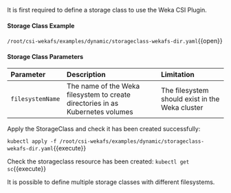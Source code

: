It is first required to define a storage class to use the Weka CSI Plugin.

#### Storage Class Example

`/root/csi-wekafs/examples/dynamic/storageclass-wekafs-dir.yaml`{{open}}

#### **Storage Class Parameters**

| **Parameter** | Description | Limitation |
| :--- | :--- | :--- |
| `filesystemName` | The name of the Weka filesystem to create directories in as Kubernetes volumes | The filesystem should exist in the Weka cluster |

Apply the StorageClass and check it has been created successfully:

`kubectl apply -f /root/csi-wekafs/examples/dynamic/storageclass-wekafs-dir.yaml`{{execute}}

Check the storageclass resource has been created:
`kubectl get sc`{{execute}}

It is possible to define multiple storage classes with different filesystems.
